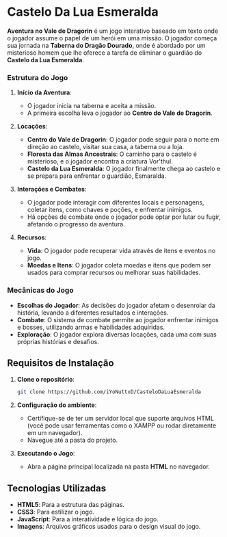 # Castelo Da Lua Esmeralda

**Aventura no Vale de Dragorin** é um jogo interativo baseado em texto onde o jogador assume o papel de um herói em uma missão. O jogador começa sua jornada na **Taberna do Dragão Dourado**, onde é abordado por um misterioso homem que lhe oferece a tarefa de eliminar o guardião do **Castelo da Lua Esmeralda**.

### Estrutura do Jogo

1. **Início da Aventura**:
   - O jogador inicia na taberna e aceita a missão.
   - A primeira escolha leva o jogador ao **Centro do Vale de Dragorin**.

2. **Locações**:
   - **Centro do Vale de Dragorin**: O jogador pode seguir para o norte em direção ao castelo, visitar sua casa, a taberna ou a loja.
   - **Floresta das Almas Ancestrais**: O caminho para o castelo é misterioso, e o jogador encontra a criatura Vor'thul.
   - **Castelo da Lua Esmeralda**: O jogador finalmente chega ao castelo e se prepara para enfrentar o guardião, Esmaralda.

3. **Interações e Combates**:
   - O jogador pode interagir com diferentes locais e personagens, coletar itens, como chaves e poções, e enfrentar inimigos.
   - Há opções de combate onde o jogador pode optar por lutar ou fugir, afetando o progresso da aventura.

4. **Recursos**:
   - **Vida**: O jogador pode recuperar vida através de itens e eventos no jogo.
   - **Moedas e Itens**: O jogador coleta moedas e itens que podem ser usados para comprar recursos ou melhorar suas habilidades.

### Mecânicas do Jogo

- **Escolhas do Jogador**: As decisões do jogador afetam o desenrolar da história, levando a diferentes resultados e interações.
- **Combate**: O sistema de combate permite ao jogador enfrentar inimigos e bosses, utilizando armas e habilidades adquiridas.
- **Exploração**: O jogador explora diversas locações, cada uma com suas próprias histórias e desafios.

## Requisitos de Instalação

1. **Clone o repositório**:
    ```bash
    git clone https://github.com/iYoNuttxD/CasteloDaLuaEsmeralda
    ```

2. **Configuração do ambiente**:
   - Certifique-se de ter um servidor local que suporte arquivos HTML (você pode usar ferramentas como o XAMPP ou rodar diretamente em um navegador).
   - Navegue até a pasta do projeto.

3. **Executando o Jogo**:
   - Abra a página principal localizada na pasta **HTML** no navegador.

## Tecnologias Utilizadas

- **HTML5**: Para a estrutura das páginas.
- **CSS3**: Para estilizar o jogo.
- **JavaScript**: Para a interatividade e lógica do jogo.
- **Imagens**: Arquivos gráficos usados para o design visual do jogo.
